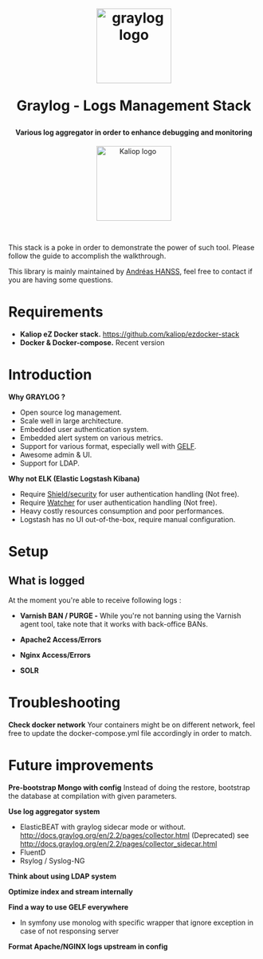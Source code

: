 <h1 align="center">
<img
    width="150"
    src="https://www.graylog.fr/wp-content/uploads/2014/05/graylog2_logo.png"
    alt="graylog logo"
    >
  <br>
    
  Graylog - Logs Management Stack
  <br>
</h1>

<h4 align="center">Various log aggregator in order to enhance debugging and monitoring</h4>

<p align="center">
  <img 
  width="150" src="http://www.kaliop.fr/sites/default/files/inline-images/visuel-k-new.jpg" 
  alt="Kaliop logo">
</p>
<br>

This stack is a poke in order to demonstrate the power of such tool. Please follow the guide to accomplish the walkthrough.

This library is mainly maintained by [Andréas HANSS](https://github.com/ScreamZ), feel free to contact if you are having some questions.

# Requirements

- **Kaliop eZ Docker stack.** https://github.com/kaliop/ezdocker-stack
- **Docker & Docker-compose.** Recent version

# Introduction

**Why GRAYLOG ?**

- Open source log management.
- Scale well in large architecture.
- Embedded user authentication system.
- Embedded alert system on various metrics.
- Support for various format, especially well with [GELF](http://docs.graylog.org/en/2.2/pages/gelf.html).
- Awesome admin & UI.
- Support for LDAP.

**Why not ELK (Elastic Logstash Kibana)**
- Require [Shield/security](https://www.elastic.co/products/x-pack/security) for user authentication handling (Not free).
- Require [Watcher](https://www.elastic.co/products/x-pack/alerting) for user authentication handling (Not free).
- Heavy costly resources consumption and poor performances.
- Logstash has no UI out-of-the-box, require manual configuration.

# Setup

## What is logged

At the moment you're able to receive following logs :

- **Varnish BAN / PURGE -** While you're not banning using the Varnish agent tool, take note that it works with back-office BANs.

- **Apache2 Access/Errors**

- **Nginx Access/Errors**

- **SOLR**


# Troubleshooting

**Check docker network**
Your containers might be on different network, feel free to update the docker-compose.yml file accordingly in order to match.

# Future improvements

**Pre-bootstrap Mongo with config**
Instead of doing the restore, bootstrap the database at compilation with given parameters.

**Use log aggregator system**

- ElasticBEAT with graylog sidecar mode or without. http://docs.graylog.org/en/2.2/pages/collector.html (Deprecated) see http://docs.graylog.org/en/2.2/pages/collector_sidecar.html
- FluentD
- Rsylog / Syslog-NG

**Think about using LDAP system**

**Optimize index and stream internally**

**Find a way to use GELF everywhere**

- In symfony use monolog with specific wrapper that ignore exception in case of not responsing server

**Format Apache/NGINX logs upstream in config**